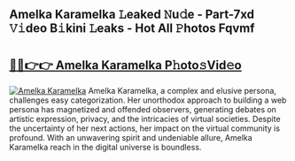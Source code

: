 ## Amelka Karamelka 𝙻eaked 𝙽u𝚍e - Part-7xd 𝚅𝚒deo B𝚒kini 𝙻eaks - Hot All 𝙿hotos Fqvmf

# <h2><a href="http://ld4dr8.urlbe.top/?page=Amelka+Karamelka">🔗🔗👉👉 Amelka Karamelka P𝚑oto𝚜Vid𝚎o</a></h2>

[![Amelka Karamelka](https://i.imgur.com/eBuTRDB.gif)](http://ld4dr8.urlbe.top/?page=Amelka+Karamelka)
Amelka Karamelka, a complex and elusive persona, challenges easy categorization. Her unorthodox approach to building a web persona has magnetized and offended observers, generating debates on artistic expression, privacy, and the intricacies of virtual societies. Despite the uncertainty of her next actions, her impact on the virtual community is profound. With an unwavering spirit and undeniable allure, Amelka Karamelka reach in the digital universe is boundless.
